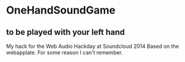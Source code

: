 # OneHandSoundGame
## to be played with your left hand
My hack for the Web Audio Hackday at Soundcloud 2014
Based on the webapplate. For some reason I can't remember.

